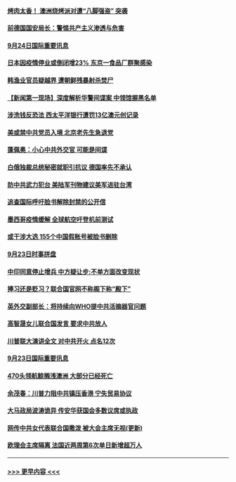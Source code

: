 #### [烤肉太香！ 澳洲烧烤派对遭“八脚强盗” 突袭](../pages/prog202/a102948095.md?t=09242251) 
#### [前德国国安局长：警惕共产主义渗透与危害](../pages/prog202/a102948126.md?t=09242251) 
#### [9月24日国际重要讯息](../pages/prog202/a102948124.md?t=09242251) 
#### [日本因疫情停业或倒闭增23%  东京一食品厂群聚感染](../pages/prog202/a102948112.md?t=09242251) 
#### [韩渔业官员疑越界 遭朝鲜残暴射杀焚尸](../pages/prog202/a102947930.md?t=09242251) 
#### [【新闻第一现场】深度解析华警间谍案 中领馆握黑名单](../pages/prog202/a102948040.md?t=09242251) 
#### [涉洗钱反恐法 西太平洋银行遭罚13亿澳元创记录](../pages/prog202/a102948034.md?t=09242251) 
#### [美或禁中共党员入境 北京老先生急退党](../pages/prog202/a102948024.md?t=09242251) 
#### [蓬佩奥：小心中共外交官 可能是间谍](../pages/prog202/a102947969.md?t=09242251) 
#### [白俄独裁总统秘密就职引抗议 德国率先不承认](../pages/prog202/a102947965.md?t=09242251) 
#### [防中共武力犯台 美陆军刊物建议美军进驻台湾](../pages/prog202/a102947804.md?t=09242251) 
#### [追查国际呼吁脸书解除封禁的公开信](../pages/prog202/a102947883.md?t=09242251) 
#### [墨西哥疫情缓解 全球航空吁登机前测试](../pages/prog202/a102947567.md?t=09242251) 
#### [或干涉大选 155个中国假账号被脸书删除](../pages/prog202/a102947583.md?t=09242251) 
#### [9月23日时事拼盘](../pages/prog202/a102947732.md?t=09242251) 
#### [中印同意停止增兵 中方疑让步:不单方面改变现状](../pages/prog202/a102947716.md?t=09242251) 
#### [捧习还是贬习？联合国官网不称阁下称“殿下”](../pages/prog202/a102947656.md?t=09242251) 
#### [英外交副部长：将持续向WHO提中共活摘器官问题](../pages/prog202/a102947631.md?t=09242251) 
#### [高智晟女儿联合国发言 要求中共放人](../pages/prog202/a102947553.md?t=09242251) 
#### [川普联大演讲全文 对中共开火 点名12次](../pages/prog202/a102945304.md?t=09242251) 
#### [9月23日国际重要讯息](../pages/prog202/a102947324.md?t=09242251) 
#### [470头领航鲸搁浅澳洲 大部分已经死亡](../pages/prog202/a102947230.md?t=09242251) 
#### [余茂春：川普力阻中共镇压香港 宁失贸易协议](../pages/prog202/a102947236.md?t=09242251) 
#### [大马政局波涛诡异 传安华获国会多数议席或执政](../pages/prog202/a102947204.md?t=09242251) 
#### [网传中共女代表联合国撒泼 被大会主席无视(更新)](../pages/prog202/a102947170.md?t=09242251) 
#### [欧理会主席隔离 法国近两周第6次单日新增超万人](../pages/prog202/a102947152.md?t=09242251) 

----
#### [ >>> 更早内容 <<< ](../indexes/prog202-earlier.md)
